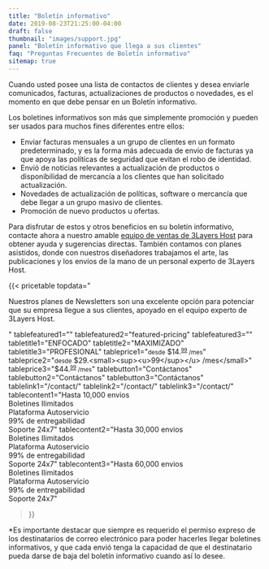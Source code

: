 ```yaml
---
title: "Boletín informativo"
date: 2019-08-23T21:25:00-04:00
draft: false
thumbnail: "images/support.jpg"
panel: "Boletín informativo que llega a sus clientes"
faq: "Preguntas Frecuentes de Boletín informativo"
sitemap: true
---
```


Cuando usted posee una lista de contactos de clientes y desea enviarle comunicados, facturas, actualizaciones de productos o novedades, es el momento en que debe pensar en un Boletín informativo.

Los boletines informativos son más que simplemente promoción y pueden ser usados para muchos fines diferentes entre ellos:

* Enviar facturas mensuales a un grupo de clientes en un formato predeterminado, y es la forma más adecuada de envio de facturas ya que apoya las políticas de seguridad que evitan el robo de identidad.
* Envió de noticias relevantes a actualización de productos o disponibilidad de mercancía a los clientes que han solicitado actualización.
* Novedades de actualización de políticas, software o mercancía que debe llegar a un grupo masivo de clientes.
* Promoción de nuevo productos u ofertas.

Para disfrutar de estos y otros beneficios en su boletín informativo, contacte ahora a nuestro amable [equipo de ventas de 3Layers Host](https://3layers.host/contact/) para obtener ayuda y sugerencias directas. También contamos con planes asistidos, donde con nuestros diseñadores trabajamos el arte, las publicaciones y los envíos de la mano de un personal experto de 3Layers Host. 

{{< pricetable 
topdata="<p>Nuestros planes de Newsletters son una excelente opción para potenciar que su empresa llegue a sus clientes, apoyado en el equipo experto de 3Layers Host.</p>"
tablefeatured1="" tablefeatured2="featured-pricing" tablefeatured3="" 
tabletitle1="ENFOCADO" tabletitle2="MAXIMIZADO" tabletitle3="PROFESIONAL" 
tableprice1="<small>desde</small> $14.<small><sup><u>99</sup></u> /mes</small>" tableprice2="<small>desde</small> $29.<small><sup><u>99</sup></u> /mes</small>" tableprice3="$44.<small><sup><u>99</sup></u> /mes</small>"
tablebutton1="Contáctanos" tablebutton2="Contáctanos" tablebutton3="Contáctanos" 
tablelink1="/contact/" tablelink2="/contact/" tablelink3="/contact/" 
tablecontent1="Hasta 10,000 envios<br>Boletines Ilimitados<br>Plataforma Autoservicio<br>99% de entregabilidad <br>Soporte 24x7"
tablecontent2="Hasta 30,000 envios<br>Boletines Ilimitados<br>Plataforma Autoservicio<br>99% de entregabilidad <br>Soporte 24x7"
tablecontent3="Hasta 60,000 envios<br>Boletines Ilimitados<br>Plataforma Autoservicio<br>99% de entregabilidad <br>Soporte 24x7"

 >}}

*Es importante destacar que siempre es requerido el permiso expreso de los destinatarios de correo electrónico para poder hacerles llegar boletines informativos, y que cada envió tenga la capacidad de que el destinatario pueda darse de baja del boletín informativo cuando así lo desee.